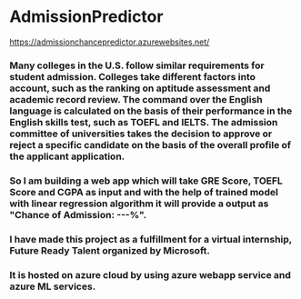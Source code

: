 # AdmissionPredictor
https://admissionchancepredictor.azurewebsites.net/

### Many colleges in the U.S. follow similar requirements for student admission. Colleges take different factors into account, such as the ranking on aptitude assessment and academic record review. The command over the English language is calculated on the basis of their performance in the English skills test, such as TOEFL and IELTS. The admission committee of universities takes the decision to approve or reject a specific candidate on the basis of the overall profile of the applicant application.
### So I am building a web app which will take  GRE Score, TOEFL Score and CGPA as input and with the help of trained model with linear regression algorithm it will provide a output as "Chance of Admission: ---%".

### I have made this project as a fulfillment for a virtual internship, Future Ready Talent organized by Microsoft.
### It is hosted on azure cloud by using azure webapp service and azure ML services.
